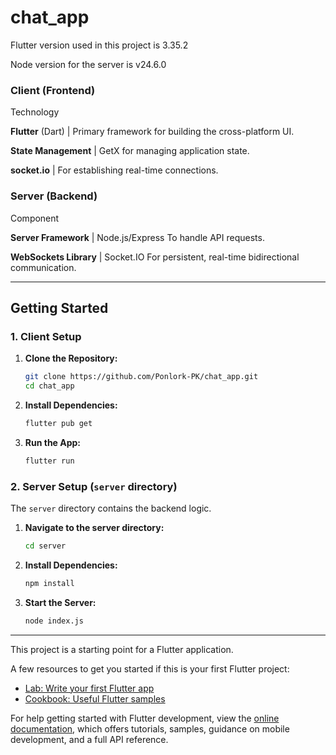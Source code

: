 # chat_app

Flutter version used in this project is 3.35.2

Node version for the server is v24.6.0

### Client (Frontend)

Technology

**Flutter** (Dart) | Primary framework for building the cross-platform UI.

**State Management** | GetX for managing application state.

**socket.io** | For establishing real-time connections.

### Server (Backend)

Component

**Server Framework** | Node.js/Express To handle API requests.

**WebSockets Library** | Socket.IO For persistent, real-time bidirectional communication.

***

## Getting Started

### 1. Client Setup

1.  **Clone the Repository:**
    ```bash
    git clone https://github.com/Ponlork-PK/chat_app.git
    cd chat_app
    ```
2.  **Install Dependencies:**
    ```bash
    flutter pub get
    ```
3.  **Run the App:**
    ```bash
    flutter run
    ```
### 2. Server Setup (`server` directory)

The `server` directory contains the backend logic.

1.  **Navigate to the server directory:**
    ```bash
    cd server
    ```
2.  **Install Dependencies:**
    ```bash
    npm install
    ```
3.  **Start the Server:**
    ```bash
    node index.js
    ```

***


This project is a starting point for a Flutter application.

A few resources to get you started if this is your first Flutter project:

- [Lab: Write your first Flutter app](https://docs.flutter.dev/get-started/codelab)
- [Cookbook: Useful Flutter samples](https://docs.flutter.dev/cookbook)

For help getting started with Flutter development, view the
[online documentation](https://docs.flutter.dev/), which offers tutorials,
samples, guidance on mobile development, and a full API reference.
